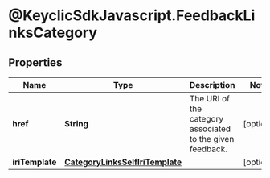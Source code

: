 # @KeyclicSdkJavascript.FeedbackLinksCategory

## Properties
Name | Type | Description | Notes
------------ | ------------- | ------------- | -------------
**href** | **String** | The URI of the category associated to the given feedback. | [optional] 
**iriTemplate** | [**CategoryLinksSelfIriTemplate**](CategoryLinksSelfIriTemplate.md) |  | [optional] 


